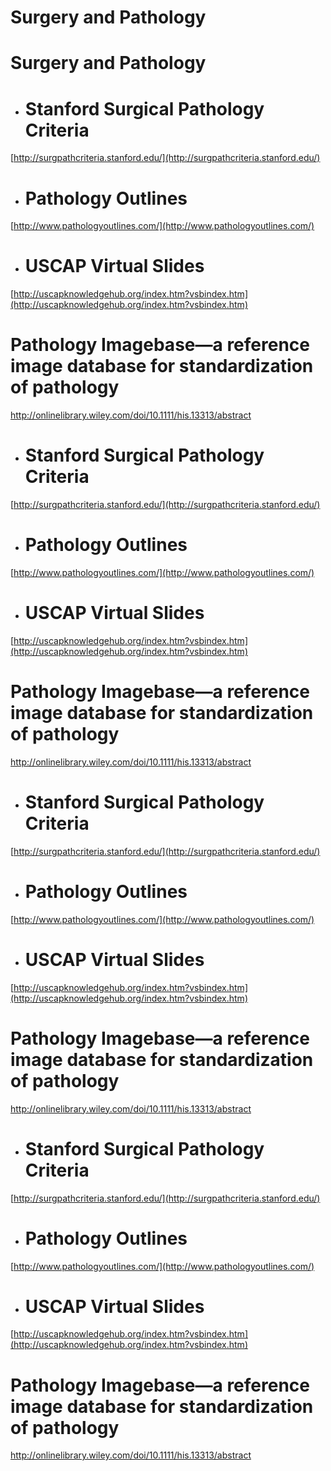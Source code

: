 # Surgery and Pathology



# Surgery and Pathology

* # Stanford Surgical Pathology Criteria

[http://surgpathcriteria.stanford.edu/](http://surgpathcriteria.stanford.edu/)

* # Pathology Outlines

[http://www.pathologyoutlines.com/](http://www.pathologyoutlines.com/)

* # USCAP Virtual Slides

[http://uscapknowledgehub.org/index.htm?vsbindex.htm](http://uscapknowledgehub.org/index.htm?vsbindex.htm)

# Pathology Imagebase—a reference image database for standardization of pathology

http://onlinelibrary.wiley.com/doi/10.1111/his.13313/abstract





* # Stanford Surgical Pathology Criteria

[http://surgpathcriteria.stanford.edu/](http://surgpathcriteria.stanford.edu/)

* # Pathology Outlines

[http://www.pathologyoutlines.com/](http://www.pathologyoutlines.com/)

* # USCAP Virtual Slides

[http://uscapknowledgehub.org/index.htm?vsbindex.htm](http://uscapknowledgehub.org/index.htm?vsbindex.htm)

# Pathology Imagebase—a reference image database for standardization of pathology

http://onlinelibrary.wiley.com/doi/10.1111/his.13313/abstract





* # Stanford Surgical Pathology Criteria

[http://surgpathcriteria.stanford.edu/](http://surgpathcriteria.stanford.edu/)

* # Pathology Outlines

[http://www.pathologyoutlines.com/](http://www.pathologyoutlines.com/)

* # USCAP Virtual Slides

[http://uscapknowledgehub.org/index.htm?vsbindex.htm](http://uscapknowledgehub.org/index.htm?vsbindex.htm)

# Pathology Imagebase—a reference image database for standardization of pathology

http://onlinelibrary.wiley.com/doi/10.1111/his.13313/abstract





* # Stanford Surgical Pathology Criteria

[http://surgpathcriteria.stanford.edu/](http://surgpathcriteria.stanford.edu/)

* # Pathology Outlines

[http://www.pathologyoutlines.com/](http://www.pathologyoutlines.com/)

* # USCAP Virtual Slides

[http://uscapknowledgehub.org/index.htm?vsbindex.htm](http://uscapknowledgehub.org/index.htm?vsbindex.htm)

# Pathology Imagebase—a reference image database for standardization of pathology

http://onlinelibrary.wiley.com/doi/10.1111/his.13313/abstract


